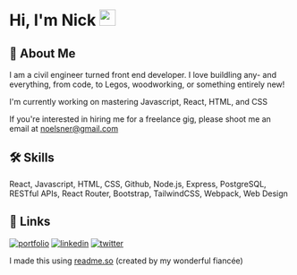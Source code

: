 # Hi, I'm Nick <img src="https://media.giphy.com/media/hvRJCLFzcasrR4ia7z/giphy.gif" width="29px">

## 🚀 About Me

I am a civil engineer turned front end developer. I love buildling any- and everything, from code, to Legos, woodworking, or something entirely new!

I'm currently working on mastering Javascript, React, HTML, and CSS

If you're interested in hiring me for a freelance gig, please shoot me an email at <a href="mailto:noelsner@gmail.com">noelsner@gmail.com</a>

## 🛠 Skills
React, Javascript, HTML, CSS, Github, Node.js, Express, PostgreSQL, RESTful APIs, React Router, Bootstrap, TailwindCSS, Webpack, Web Design

## 🔗 Links
[![portfolio](https://img.shields.io/badge/Nick_Oelsner-000?style=for-the-badge&logo=about-dot-me&logoColor=white)](https://nickoelsner.com/)
[![linkedin](https://img.shields.io/badge/linkedin-0A66C2?style=for-the-badge&logo=linkedin&logoColor=white)](https://www.linkedin.com/in/nickoelsner/)
[![twitter](https://img.shields.io/badge/twitter-1DA1F2?style=for-the-badge&logo=twitter&logoColor=white)](https://twitter.com/NickOelsner)

I made this using [readme.so](readme.so) (created by my wonderful fiancée) 
